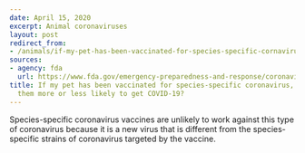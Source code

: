 ```yaml
---
date: April 15, 2020
excerpt: Animal coronaviruses
layout: post
redirect_from:
- /animals/if-my-pet-has-been-vaccinated-for-species-specific-cornavirus/
sources:
- agency: fda
  url: https://www.fda.gov/emergency-preparedness-and-response/coronavirus-disease-2019-covid-19/coronavirus-disease-2019-covid-19-frequently-asked-questions
title: If my pet has been vaccinated for species-specific coronavirus, does that make
  them more or less likely to get COVID-19?
---
```


Species-specific coronavirus vaccines are unlikely to work against this type of coronavirus because it is a new virus that is different from the species-specific strains of coronavirus targeted by the vaccine.